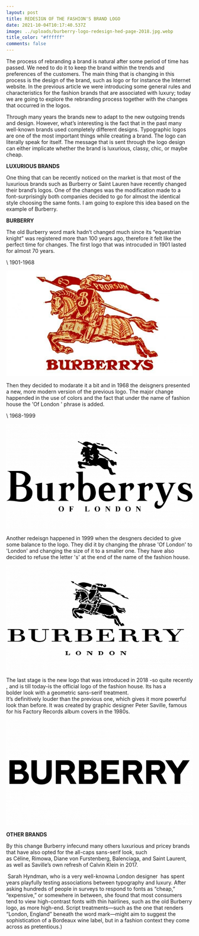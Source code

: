 ```yaml
---
layout: post
title: REDESIGN OF THE FASHION'S BRAND LOGO
date: 2021-10-04T10:17:40.537Z
image: ../uploads/burberry-logo-redesign-hed-page-2018.jpg.webp
title_color: "#ffffff"
comments: false
---
```

The process of rebranding a brand is natural after some period of time has passed. We need to do it to keep the brand within the trends and preferences of the customers. The main thing that is changing in this process is the design of the brand, such as logo or for instance the Internet website. In the previous article we were introducing some general rules and characteristics for the fashion brands that are associated with luxury; today we are going to explore the rebranding process together with the changes that occurred in the logos.

Through many years the brands new to adapt to the new outgoing trends and design. However, what’s interesting is the fact that in the past many well-known brands used completely different designs. Typographic logos are one of the most important things while creating a brand. The logo can literally speak for itself. The message that is sent through the logo design can either implicate whether the brand is luxurious, classy, chic, or maybe cheap. 

**LUXURIOUS BRANDS**

One thing that can be recently noticed on the market is that most of the luxurious brands such as Burberry or Saint Lauren have recently changed their brand’s logos. One of the changes was the modification made to a font-surprisingly both companies decided to go for almost the identical style choosing the same fonts. I am going to explore this idea based on the example of Burberry. 

**BURBERRY**

The old Burberry word mark hadn’t changed much since its “equestrian knight” was registered more than 100 years ago, therefore it felt like the perfect time for changes. The first logo that was introcuded in 1901 lasted for almost 70 years.

\    1901-1968

![](../uploads/burberrys-logo-1901-1968-700x394.jpg)

Then they decided to modarate it a bit and in 1968 the deisgners presented a new, more modern version of the previous logo. The major change happended in the use of colors and the fact that under the name of fashion house the 'Of London ' phrase is added.

\    1968-1999

![](../uploads/burberrys-logo-1968-1999-700x394.png)

Another redeisgn happened in 1999 when the desgners decided to give some balance to the logo. They did it by changing the phrase 'Of London' to 'London' and changing the size of it to a smaller one. They have also decided to refuse the letter 's' at the end of the name of the fashion house. 

![](../uploads/burberry-logo-1999-2018-700x394.png)

The last stage is the new logo that was introduced in 2018 -so quite recently , and is till today-is the official logo of the fashion house. Its has a bolder look with a geometric sans-serif treatment. It’s definitively louder than the previous one, which gives it more powerful look than before. It was created by graphic designer Peter Saville, famous for his Factory Records album covers in the 1980s.

![](../uploads/burberry-logo-700x394.png)

**OTHER BRANDS**

By this change Burberry infecund many others luxurious and pricey brands that have also opted for the all-caps sans-serif look, such as Céline, Rimowa, Diane von Furstenberg, Balenciaga, and Saint Laurent, as well as Saville’s own refresh of Calvin Klein in 2017. 

 Sarah Hyndman, who is a very well-knowna London designer  has spent years playfully testing associations between typography and luxury. After asking hundreds of people in surveys to respond to fonts as “cheap,” “expensive,” or somewhere in between, she found that most consumers tend to view high-contrast fonts with thin hairlines, such as the old Burberry logo, as more high-end. Script treatments—such as the one that renders “London, England” beneath the word mark—might aim to suggest the sophistication of a Bordeaux wine label, but in a fashion context they come across as pretentious.)